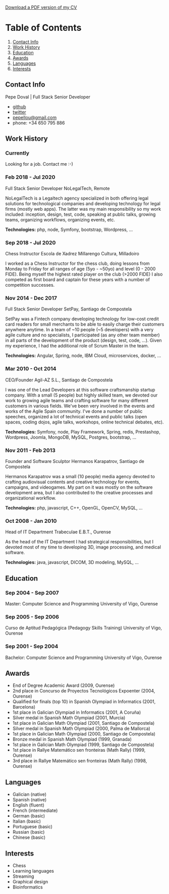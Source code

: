 [Download a PDF version of my CV](https://github.com/pepellou/pepellou/raw/master/cv.pdf)

# Table of Contents

1. [Contact Info](#contact-info)
2. [Work History](#work-history)
3. [Education](#education)
4. [Awards](#awards)
5. [Languages](#languages)
6. [Interests](#interests)


## Contact Info

Pepe Doval | Full Stack Senior Developer

 - [github](https://github.com/pepellou)
 - [twitter](https://twitter.com/pepellou)
 - [pepellou@gmail.com](mailto:pepellou@gmail.com)
 - phone: +34 650 795 886


## Work History

### Currently

Looking for a job. Contact me :-)


### Feb 2018 - Jul 2020

Full Stack Senior Developer
NoLegalTech, Remote

NoLegalTech is a Legaltech agency specialized in both offering legal solutions for 
technological companies and developing technology for legal firms (mostly web apps).
The latter was my main responsibility so my work included: inception, design, test,
code, speaking at public talks, growing teams, organizing workflows, organizing events, etc.

**Technologies:** php, node, Symfony, bootstrap, Wordpress, ...


### Sep 2018 - Jul 2020

Chess Instructor
Escola de Xadrez Millarengo Cultura, Milladoiro

I worked as a Chess Instructor for the chess club, doing lessons from Monday to Friday
for all ranges of age (5yo - ~50yo) and level (0 - 2000 FIDE). Being myself the highest
rated player on the club (>2000 FIDE) I also competed as first board and captain for these
years with a number of competition successes.


### Nov 2014 - Dec 2017

Full Stack Senior Developer
SetPay, Santiago de Compostela

SetPay was a Fintech company developing technology for low-cost credit card readers
for small merchants to be able to easily charge their customers anywhere anytime.
In a team of ~10 people (~5 developers) with a very agile culture and no specialists,
I participated (as any other team member) in all parts of the development of the
product (design, test, code, ...). Given my experience, I had the additional role of
Scrum Master in the team.

**Technologies:** Angular, Spring, node, IBM Cloud, microservices, docker, ...


### Mar 2010 - Oct 2014

CEO/Founder
Agil-AZ S.L., Santiago de Compostela

I was one of the Lead Developers at this software craftsmanship startup company.
With a small (5 people) but highly skilled team, we devoted our work to growing
agile teams and crafting software for many different customers in various fields.
We've been very involved in the events and works of the Agile Spain community.
I've done a number of public speeches, organized a lot of technical events and
public talks (open spaces, coding dojos, agile talks, workshops, online technical
debates, etc).

**Technologies:** Symfony, node, Play Framework, Spring, redis, Prestashop, Wordpress,
Joomla, MongoDB, MySQL, Postgres, bootstrap, ...


### Nov 2011 - Feb 2013

Founder and Software Sculptor
Hermanos Karapatrov, Santiago de Compostela

Hermanos Karapatrov was a small (10 people) media agency devoted to crafting
audiovisual contents and creative technology for events, campaigns, and 
videogames. My part on it was mostly on the software development area, but I
also contributed to the creative processes and organizational workflow.

**Technologies:** php, javascript, C++, OpenGL, OpenCV, MySQL, ...


### Oct 2008 - Jan 2010

Head of IT Department
Trabeculae E.B.T., Ourense

As the head of the IT Department I had strategical responsibilities, but I devoted
most of my time to developing 3D, image processing, and medical software.

**Technologies:** java, javascript, DICOM, 3D modeling, MySQL, ...


## Education

### Sep 2004 - Sep 2007

Master: Computer Science and Programming
University of Vigo, Ourense

### Sep 2005 - Sep 2006

Curso de Aptitud Pedagógica (Pedagogy Skills Training)
University of Vigo, Ourense

### Sep 2001 - Sep 2004

Bachelor: Computer Science and Programming
University of Vigo, Ourense


## Awards

 - End of Degree Academic Award (2009, Ourense)
 - 2nd place in Concurso de Proyectos Tecnológicos Expoenter (2004, Ourense)
 - Qualified for finals (top 10) in Spanish Olympiad in Informatics (2001, Barcelona)
 - 1st place in Galician Olympiad in Informatics (2001, A Coruña)
 - Silver medal in Spanish Math Olympiad (2001, Murcia)
 - 1st place in Galician Math Olympiad (2001, Santiago de Compostela)
 - Silver medal in Spanish Math Olympiad (2000, Palma de Mallorca)
 - 1st place in Galician Math Olympiad (2000, Santiago de Compostela)
 - Bronze medal in Spanish Math Olympiad (1999, Granada)
 - 1st place in Galician Math Olympiad (1999, Santiago de Compostela)
 - 1st place in Rallye Matemático sen fronteiras (Math Rally) (1999, Ourense)
 - 3rd place in Rallye Matemático sen fronteiras (Math Rally) (1998, Ourense)


## Languages

 - Galician (native)
 - Spanish (native)
 - English (fluent)
 - French (intermediate)
 - German (basic)
 - Italian (basic)
 - Portuguese (basic)
 - Russian (basic)
 - Chinese (basic)


## Interests

 - Chess
 - Learning languages
 - Streaming
 - Graphical design
 - Bioinformatics
